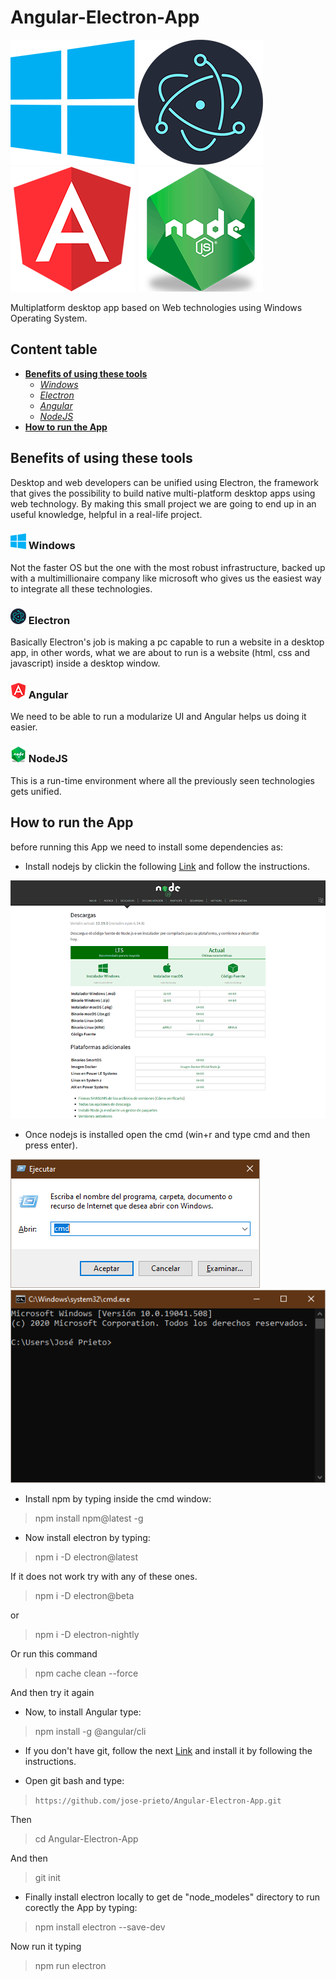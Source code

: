# Angular-Electron-App

![Windows logo](assets/Windows.png) ![Electron logo](assets/Electron.png) ![Angular logo](assets/Angular.png) ![Node logo](assets/Node.png)

Multiplatform desktop app based on Web technologies using Windows Operating System.

## Content table

- **[Benefits of using these tools](#Benefits-of-using-these-tools)**
  - *[Windows](#-Windows)*
  - *[Electron](#-Electron)*
  - *[Angular](#-Angular)*
  - *[NodeJS](#-NodeJS)*
- **[How to run the App](#How-to-run-the-App)**

## Benefits of using these tools

Desktop and web developers can be unified using Electron, the framework that gives the possibility to build native multi-platform desktop apps using web technology.
By making this small project we are going to end up in an useful knowledge, helpful in a real-life project.

### ![Windows](assets/WindowsP.png) Windows

Not the faster OS but the one with the most robust infrastructure, backed up with a multimillionaire company like microsoft who gives us the easiest way to integrate all these technologies.

### ![Electron](assets/ElectronP.png) Electron

Basically Electron's job is making a pc capable to run a website in a desktop app, in other words, what we are about to run is a website (html, css and javascript) inside a desktop window.

### ![Angular](assets/AngularP.png) Angular

We need to be able to run a modularize UI and Angular helps us doing it easier.

### ![NodeJS](assets/NodeP.png) NodeJS

This is a run-time environment where all the previously seen technologies gets unified.

## How to run the App

before running this App we need to install some dependencies as:

- Install nodejs by clickin the following [Link](https://nodejs.org/es/download/) and follow the instructions.

![NodejsInstall](assets/NodejsInstall.png)

- Once nodejs is installed open the cmd (win+r and type cmd and then press enter).

![tocmd](assets/tocmd.png) ![cmd](assets/cmd.png)

- Install npm by typing inside the cmd window:

>npm install npm@latest -g

- Now install electron by typing:

>npm i -D electron@latest

If it does not work try with any of these ones.

>npm i -D electron@beta

or

>npm i -D electron-nightly

Or run this command

>npm cache clean --force

And then try it again

- Now, to install Angular type:

>npm install -g @angular/cli

- If you don't have git, follow the next [Link](https://git-scm.com/) and install it by following the instructions.

- Open git bash and type:

>`https://github.com/jose-prieto/Angular-Electron-App.git`

Then

>cd Angular-Electron-App

And then

>git init

- Finally install electron locally to get de "node_modeles" directory to run corectly the App by typing:

>npm install electron --save-dev

Now run it typing

>npm run electron
